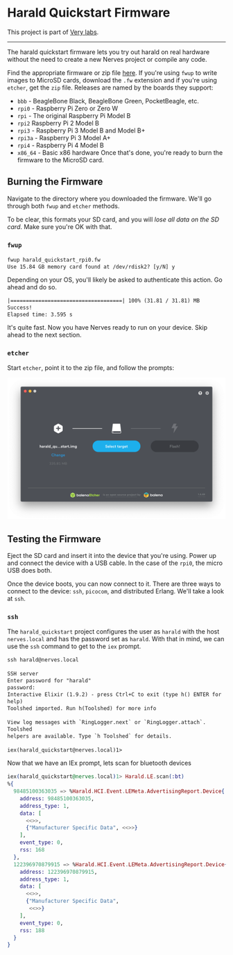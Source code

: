 # Harald Quickstart Firmware

This project is part of [Very labs](https://github.com/verypossible-labs/docs/blob/master/README.md).

---

The harald quickstart firmware lets you try out harald on real hardware without
the need to create a new Nerves project or compile any code.

Find the appropriate firmware or zip file
[here](https://github.com/verypossible/harald_quickstart/releases). If
you're using `fwup` to write images to MicroSD cards, download the `.fw`
extension and if you're using `etcher`, get the `zip` file. Releases are named
by the boards they support:

* `bbb` - BeagleBone Black, BeagleBone Green, PocketBeagle, etc.
* `rpi0` - Raspberry Pi Zero or Zero W
* `rpi` - The original Raspberry Pi Model B
* `rpi2` Raspberry Pi 2 Model B
* `rpi3` - Raspberry Pi 3 Model B and Model B+
* `rpi3a` - Raspberry Pi 3 Model A+
* `rpi4` - Raspberry Pi 4 Model B
* `x86_64` - Basic x86 hardware
Once that's done, you're ready to burn the firmware to the MicroSD card.

## Burning the Firmware

Navigate to the directory where you downloaded the firmware. We'll go through
both `fwup` and `etcher` methods.

To be clear, this formats your SD card, and you will *lose all data on the SD
card*. Make sure you're OK with that.

### `fwup`

```console
fwup harald_quickstart_rpi0.fw
Use 15.84 GB memory card found at /dev/rdisk2? [y/N] y
```

Depending on your OS, you'll likely be asked to authenticate this action. Go
ahead and do so.

```console
|====================================| 100% (31.81 / 31.81) MB
Success!
Elapsed time: 3.595 s
```

It's quite fast. Now you have Nerves ready to run on your device.  Skip ahead to
the next section.

### `etcher`

Start `etcher`, point it to the zip file, and follow the prompts:

![etcher screenshot](assets/etcher.png)

## Testing the Firmware

Eject the SD card and insert it into the device that you're using. Power up and
connect the device with a USB cable. In the case of the `rpi0`, the micro USB
does both.

Once the device boots, you can now connect to it. There are three ways to
connect to the device: `ssh`, `picocom`, and distributed Erlang. We'll take a
look at `ssh`.

### `ssh`

The `harald_quickstart` project configures the user as `harald` with the
host `nerves.local` and has the password set as `harald`. With that in mind,
we can use the `ssh` command to get to the `iex` prompt.

```console
ssh harald@nerves.local

SSH server
Enter password for "harald"
password:
Interactive Elixir (1.9.2) - press Ctrl+C to exit (type h() ENTER for help)
Toolshed imported. Run h(Toolshed) for more info

View log messages with `RingLogger.next` or `RingLogger.attach`. Toolshed
helpers are available. Type `h Toolshed` for details.

iex(harald_quickstart@nerves.local)1>
```

Now that we have an IEx prompt, lets scan for bluetooth devices

```elixir
iex(harald_quickstart@nerves.local)1> Harald.LE.scan(:bt)
%{
  98485100363035 => %Harald.HCI.Event.LEMeta.AdvertisingReport.Device{
    address: 98485100363035,
    address_type: 1,
    data: [
      <<>>,
      {"Manufacturer Specific Data", <<>>}
    ],
    event_type: 0,
    rss: 168
  },
  122396970879915 => %Harald.HCI.Event.LEMeta.AdvertisingReport.Device{
    address: 122396970879915,
    address_type: 1,
    data: [
      <<>>,
      {"Manufacturer Specific Data",
       <<>>}
    ],
    event_type: 0,
    rss: 188
  }
}
```
